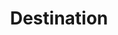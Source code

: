 ---
content-type: "api-object"
endpoint: "destinations"
order: 3

title: "Destination"
description: "{{ api.core-objects.destinations.description }}"
endpoint-url: "/destinations"
version: "3"

object-attributes:
  - name: "id"
    type: "integer"
    description: "A unique identifier for this destination."

  - name: "connection"
    type: "object"
    sub-type: "destination form properties"
    url: "{{ api.form-properties.destination-forms.section }}"
    description: |
      Parameters for connecting to the destination, excluding any sensitive credentials.

      The parameters must adhere to the `type` of destination.

  - name: "created_at"
    type: "timestamp"
    description: "The time at which the destination object was created."

  - name: "last_check"
    type: "object"
    sub-type: "connection check"
    url: "{{ api.data-structures.connection-checks.section }}"
    description: "The status and results of the most recent check run for this destination connection."

  - name: "type"
    type: "string"
    description: "{{ connect.common.attributes.destination-type }}"

  - name: "updated_at"
    type: "timestamp"
    description: "The time at which the destination object was last updated."
---
